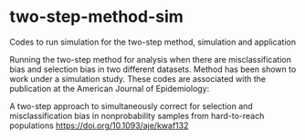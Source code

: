 # two-step-method-sim
Codes to run simulation for the two-step method, simulation and application

Running the two-step method for analysis when there are misclassification bias and selection bias in two different datasets. 
Method has been shown to work under a simulation study. 
These codes are associated with the publication at the American Journal of Epidemiology: 

A two-step approach to simultaneously correct for selection and misclassification bias in nonprobability samples from hard-to-reach populations 
https://doi.org/10.1093/aje/kwaf132
